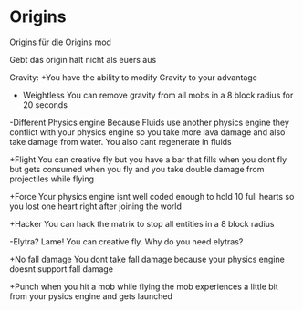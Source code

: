 # Origins
Origins für die Origins mod

Gebt das origin halt nicht als euers aus

Gravity:
  +You have the ability to modify Gravity to your advantage
  
  + Weightless
    You can remove gravity from all mobs in a 8 block radius for 20 seconds
    
  -Different Physics engine
    Because Fluids use another physics engine they conflict with your physics engine so you take more lava damage and also take damage from water. You also cant regenerate in fluids
    
  +Flight
    You can creative fly but you have a bar that fills when you dont fly but gets consumed when you fly and you take double damage from projectiles while flying
    
  +Force
    Your physics engine isnt well coded enough to hold 10 full hearts so you lost one heart right after joining the world
    
  +Hacker
    You can hack the matrix to stop all entities in a 8 block radius
    
  -Elytra?
    Lame! You can creative fly. Why do you need elytras?
    
  +No fall damage
    You dont take fall damage because your physics engine doesnt support fall damage
    
  +Punch
    when you hit a mob while flying the mob experiences a little bit from your pysics engine and gets launched
    
